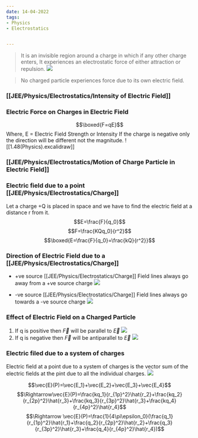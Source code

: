 ```yaml
---
date: 14-04-2022
tags:
- Physics
- Electrostatics


---
```

>It is an invisible region around a charge in which if any other charge enters, It experiences an electrostatic force of either attraction or repulsion.
![](https://i.imgur.com/p7JhY39.png)

>No charged particle experiences force due to its own electric field.

### [[JEE/Physics/Electrostatics/Intensity of Electric Field]]
### Electric Force on Charges in Electric Field
$$\boxed{F=qE}$$
Where, E = Electric Field Strength or Intensity 
If the charge is negative only the direction will be different not the magnitude.
![[1.48(Physics).excalidraw]]

### [[JEE/Physics/Electrostatics/Motion of Charge Particle in Electric Field]]
### Electric field due to a point [[JEE/Physics/Electrostatics/Charge]] 
Let a charge +Q is placed in space and we have to find the electric field at a distance r from it.
$$E=\frac{F}{q_0}$$
$$F=\frac{KQq_0}{r^2}$$
$$\boxed{E=\frac{F}{q_0}=\frac{kQ}{r^2}}$$

### Direction of Electric Field due to a [[JEE/Physics/Electrostatics/Charge]] 
- +ve source [[JEE/Physics/Electrostatics/Charge]] 
Field lines always go away from a +ve source charge
![](https://i.imgur.com/v8wmwKB.png)

- -ve source [[JEE/Physics/Electrostatics/Charge]] 
Field lines always go towards a -ve source charge
![](https://i.imgur.com/ldEHJCv.png)

### Effect of Electric Field on a Charged Particle 
1. If q is positive then $\vec{F}$ will be parallel to $\vec{E}$
![](https://i.imgur.com/pjVtx8M.png)
1. If q is negative then $\vec{F}$ will be antiparallel to $\vec{E}$
![](https://i.imgur.com/qxTWsGT.png)

### Electric filed due to a system of charges 
Electric field at a point due to a system of charges is the vector sum of the electric fields at the pint due to all the individual charges.
![](https://i.imgur.com/m6Sd5t4.png)

$$\vec{E}(P)=\vec{E_1}+\vec{E_2}+\vec{E_3}+\vec{E_4}$$
$$\Rightarrow\vec{E}(P)=\frac{kq_1}{r_{1p}^2}\hat{r_2}+\frac{kq_2}{r_{2p}^2}\hat{r_3}+\frac{kq_3}{r_{3p}^2}\hat{r_3}+\frac{kq_4}{r_{4p}^2}\hat{r_4}$$
$$\Rightarrow \vec{E}(P)=\frac{1}{4\pi\epsilon_0}(\frac{q_1}{r_{1p}^2}\hat{r_1}+\frac{q_2}{r_{2p}^2}\hat{r_2}+\frac{q_3}{r_{3p}^2}\hat{r_3}+\frac{q_4}{r_{4p}^2}\hat{r_4})$$